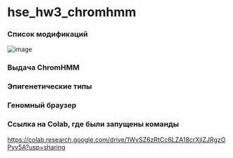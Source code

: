 # hse_hw3_chromhmm

### Список модификаций
![image](https://user-images.githubusercontent.com/71763293/230163505-d1f32568-e65a-4f71-a1fa-90c07c9516e6.png)

### Выдача ChromHMM

### Эпигенетические типы

### Геномный браузер

### Ссылка на Colab, где были запущены команды
https://colab.research.google.com/drive/1WvSZ6zRtCc6LZA18crXjlZJRgzOPyv5A?usp=sharing
